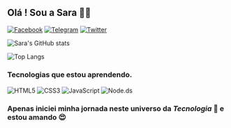 ## Olá ! Sou a Sara 👋🏾


[![Facebook](https://img.shields.io/badge/Facebook-1877F2?style=for-the-badge&logo=facebook&logoColor=white)](https://www.facebook.com/sara.aguiar.10236)
[![Telegram](https://img.shields.io/badge/Telegram-2CA5E0?style=for-the-badge&logo=telegram&logoColor=white)](https://t.me/Sara_A_Lima)
[![Twitter](https://img.shields.io/badge/Twitter-1DA1F2?style=for-the-badge&logo=twitter&logoColor=white)](https://twitter.com/mensageira09?t=v5xdsvcDKKKZm8ibAbn4oA&s=09)

![Sara's GitHub stats](https://github-readme-stats.vercel.app/api?username=SaraAguiarLima&show_icons=true&theme=radical)

![Top Langs](https://github-readme-stats.vercel.app/api/top-langs/?username=SaraAguiarLima&layout=compact)

### Tecnologias que estou aprendendo.

<div style="display;inline_block">
  <img  align="center"alt="HTML5" src="https://img.shields.io/badge/HTML5-E34F26?style=for-the-badge&logo=html5&logoColor=white"/>
  <img  align="center" alt="CSS3" src="https://img.shields.io/badge/CSS3-1572B6?style=for-the-badge&logo=css3&logoColor=white"/>
  <img  align="center" alt="JavaScript" src="https://img.shields.io/badge/JavaScript-F7DF1E?style=for-the-badge&logo=javascript&logoColor=black"/>
  <img  align="center" alt="Node.ds" src="https://img.shields.io/badge/Node.js-43853D?style=for-the-badge&logo=node.js&logoColor=white"
</div><br>

### Apenas iniciei minha jornada neste universo da *Tecnologia* 🤖 e estou amando 😍





